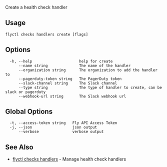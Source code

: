 Create a health check handler

## Usage
~~~
flyctl checks handlers create [flags]
~~~

## Options

~~~
  -h, --help                     help for create
      --name string              The name of the handler
      --organization string      The organization to add the handler to
      --pagerduty-token string   The PagerDuty token
      --slack-channel string     The Slack channel
      --type string              The type of handler to create, can be slack or pagerduty
      --webhook-url string       The Slack webhook url
~~~

## Global Options

~~~
  -t, --access-token string   Fly API Access Token
  -j, --json                  json output
      --verbose               verbose output
~~~

## See Also

* [flyctl checks handlers](/docs/flyctl/checks-handlers/)	 - Manage health check handlers


